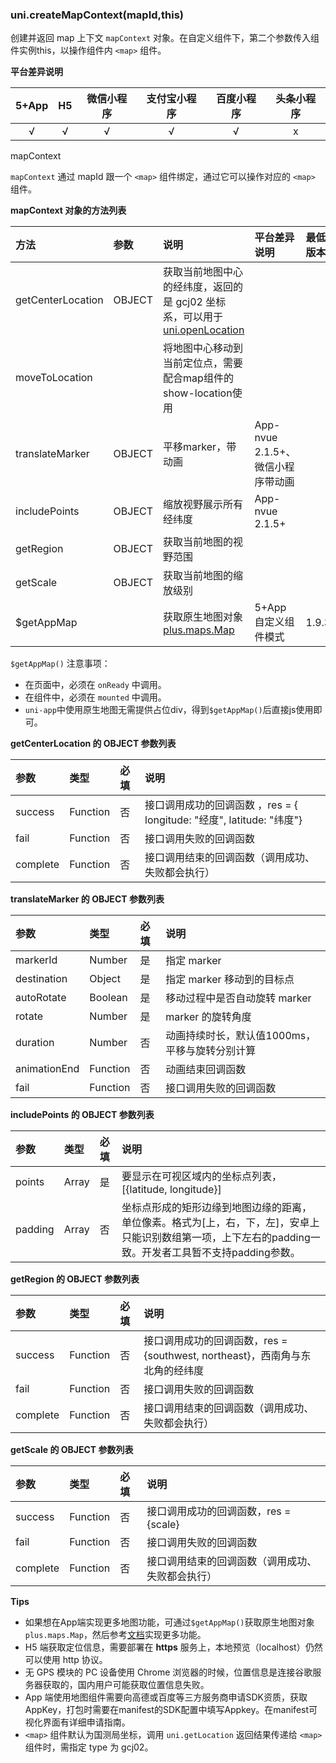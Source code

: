 ### uni.createMapContext(mapId,this)
创建并返回 map 上下文 ``mapContext`` 对象。在自定义组件下，第二个参数传入组件实例this，以操作组件内 ``<map>`` 组件。

**平台差异说明**

|5+App|H5|微信小程序|支付宝小程序|百度小程序|头条小程序|
|:-:|:-:|:-:|:-:|:-:|:-:|
|√|√|√|√|√|x|

mapContext

``mapContext`` 通过 mapId 跟一个 ``<map>`` 组件绑定，通过它可以操作对应的 ``<map>`` 组件。

**mapContext 对象的方法列表**

|方法|参数|说明|平台差异说明|最低版本|
|:-|:-|:-|:-|:-|
|getCenterLocation|OBJECT|获取当前地图中心的经纬度，返回的是 gcj02 坐标系，可以用于 [uni.openLocation](api/location/location?id=getlocation)|||
|moveToLocation||将地图中心移动到当前定位点，需要配合map组件的show-location使用|||
|translateMarker|OBJECT|平移marker，带动画|App-nvue 2.1.5+、微信小程序带动画||
|includePoints|OBJECT|缩放视野展示所有经纬度|App-nvue 2.1.5+||
|getRegion|OBJECT|获取当前地图的视野范围|||
|getScale|OBJECT|获取当前地图的缩放级别|||
|$getAppMap||获取原生地图对象 [plus.maps.Map](https://www.html5plus.org/doc/zh_cn/maps.html#plus.maps.Map)|5+App自定义组件模式|1.9.3|

`$getAppMap()` 注意事项：

- 在页面中，必须在 `onReady` 中调用。
- 在组件中，必须在 `mounted` 中调用。
- `uni-app`中使用原生地图无需提供占位div，得到`$getAppMap()`后直接js使用即可。

**getCenterLocation 的 OBJECT 参数列表**

|参数|类型|必填|说明|
|:-|:-|:-|:-|
|success|Function|否|接口调用成功的回调函数 ，res = { longitude: "经度", latitude: "纬度"}|
|fail|Function|否|接口调用失败的回调函数|
|complete|Function|否|接口调用结束的回调函数（调用成功、失败都会执行）|

**translateMarker 的 OBJECT 参数列表**

|参数|类型|必填|说明|
|:-|:-|:-|:-|
|markerId|Number|是|指定 marker|
|destination|Object|是|指定 marker 移动到的目标点|
|autoRotate|Boolean|是|移动过程中是否自动旋转 marker|
|rotate|Number|是|marker 的旋转角度|
|duration|Number|否|动画持续时长，默认值1000ms，平移与旋转分别计算|
|animationEnd|Function|否|	动画结束回调函数|
|fail|Function|否|	接口调用失败的回调函数|

**includePoints 的 OBJECT 参数列表**

|参数|类型|必填|说明|
|:-|:-|:-|:-|
|points|Array|是|要显示在可视区域内的坐标点列表，[{latitude, longitude}]|
|padding|Array|否|坐标点形成的矩形边缘到地图边缘的距离，单位像素。格式为[上，右，下，左]，安卓上只能识别数组第一项，上下左右的padding一致。开发者工具暂不支持padding参数。|

**getRegion 的 OBJECT 参数列表**

|参数|类型|必填|说明|
|:-|:-|:-|:-|
|success|Function|否|接口调用成功的回调函数，res = {southwest, northeast}，西南角与东北角的经纬度|
|fail|Function|否|接口调用失败的回调函数|
|complete|Function|否|接口调用结束的回调函数（调用成功、失败都会执行）|

**getScale 的 OBJECT 参数列表**

|参数|类型|必填|说明|
|:-|:-|:-|:-|
|success|Function|否|接口调用成功的回调函数，res = {scale}|
|fail|Function|否|接口调用失败的回调函数|
|complete|Function|否|接口调用结束的回调函数（调用成功、失败都会执行）|


**Tips**

- 如果想在App端实现更多地图功能，可通过`$getAppMap()`获取原生地图对象`plus.maps.Map`，然后参考[文档](https://www.html5plus.org/doc/zh_cn/maps.html#plus.maps.Map)实现更多功能。
- H5 端获取定位信息，需要部署在 **https** 服务上，本地预览（localhost）仍然可以使用 http 协议。
- 无 GPS 模块的 PC 设备使用 Chrome 浏览器的时候，位置信息是连接谷歌服务器获取的，国内用户可能获取位置信息失败。
- App 端使用地图组件需要向高德或百度等三方服务商申请SDK资质，获取AppKey，打包时需要在manifest的SDK配置中填写Appkey。在manifest可视化界面有详细申请指南。
- ``<map>`` 组件默认为国测局坐标，调用 ``uni.getLocation`` 返回结果传递给 ``<map>`` 组件时，需指定 type 为 gcj02。
